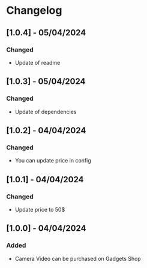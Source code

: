 # Changelog

## [1.0.4] - 05/04/2024

### Changed
- Update of readme

## [1.0.3] - 05/04/2024

### Changed
- Update of dependencies

## [1.0.2] - 04/04/2024

### Changed
- You can update price in config

## [1.0.1] - 04/04/2024

### Changed
- Update price to 50$

## [1.0.0] - 04/04/2024

### Added
- Camera Video can be purchased on Gadgets Shop
